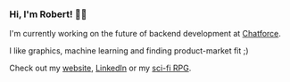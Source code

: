 ### Hi, I'm Robert! 👨‍💻
I'm currently working on the future of backend development at [Chatforce](https://chatforceai.com).

I like graphics, machine learning and finding product-market fit ;)

Check out my [website](https://robertciborowski.com), [LinkedIn](https://www.linkedin.com/in/robert-ciborowski-b11099175/)
or my [sci-fi RPG](https://neozerogame.com).

<!--
**Robert-Ciborowski/Robert-Ciborowski** is a ✨ _special_ ✨ repository because its `README.md` (this file) appears on your GitHub profile.

Here are some ideas to get you started:

- 🔭 I’m currently working on ...
- 🌱 I’m currently learning ...
- 👯 I’m looking to collaborate on ...
- 🤔 I’m looking for help with ...
- 💬 Ask me about ...
- 📫 How to reach me: ...
- 😄 Pronouns: ...
- ⚡ Fun fact: ...
-->
